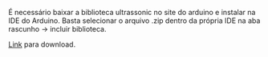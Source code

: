 É necessário baixar a biblioteca ultrassonic no site do arduino e instalar na IDE do Arduino. Basta selecionar o arquivo .zip dentro da própria IDE na aba rascunho -> incluir biblioteca.

[Link](https://www.arduino.cc/reference/en/libraries/ultrasonic/) para download.